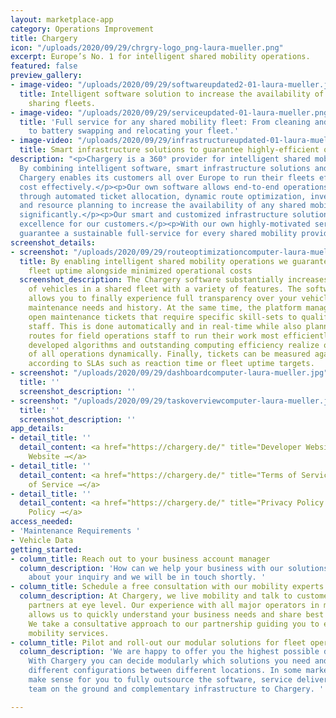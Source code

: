 ```yaml
---
layout: marketplace-app
category: Operations Improvement
title: Chargery
icon: "/uploads/2020/09/29/chrgry-logo_png-laura-mueller.png"
excerpt: Europe’s No. 1 for intelligent shared mobility operations.
featured: false
preview_gallery:
- image-video: "/uploads/2020/09/29/softwareupdated2-01-laura-mueller.jpg"
  title: Intelligent software solution to increase the availability of vehicles in
    sharing fleets.
- image-video: "/uploads/2020/09/29/serviceupdated-01-laura-mueller.png"
  title: 'Full service for any shared mobility fleet: From cleaning and recharging
    to battery swapping and relocating your fleet.'
- image-video: "/uploads/2020/09/29/infrastructureupdated-01-laura-mueller.png"
  title: Smart infrastructure solutions to guarantee highly-efficient operations.
description: "<p>Chargery is a 360° provider for intelligent shared mobility operations.
  By combining intelligent software, smart infrastructure solutions and services,
  Chargery enables its customers all over Europe to run their fleets efficiently and
  cost effectively.</p><p>Our own software allows end-to-end operations management
  through automated ticket allocation, dynamic route optimization, inventory management,
  and resource planning to increase the availability of any shared mobility fleet
  significantly.</p><p>Our smart and customized infrastructure solutions enable operational
  excellence for our customers.</p><p>With our own highly-motivated service team we
  guarantee a sustainable full-service for every shared mobility provider.</p>"
screenshot_details:
- screenshot: "/uploads/2020/09/29/routeoptimizationcomputer-laura-mueller.jpg"
  title: By enabling intelligent shared mobility operations we guarantee maximized
    fleet uptime alongside minimized operational costs
  screenshot_description: The Chargery software substantially increases the availability
    of vehicles in a shared fleet with a variety of features. The software solution
    allows you to finally experience full transparency over your vehicles and their
    maintenance needs and history. At the same time, the platform manages to allocate
    open maintenance tickets that require specific skill-sets to qualified field operations
    staff. This is done automatically and in real-time while also planning optimized
    routes for field operations staff to run their work most efficiently. The in-house
    developed algorithms and outstanding computing efficiency realize optimization
    of all operations dynamically. Finally, tickets can be measured against and prioritized
    according to SLAs such as reaction time or fleet uptime targets.
- screenshot: "/uploads/2020/09/29/dashboardcomputer-laura-mueller.jpg"
  title: ''
  screenshot_description: ''
- screenshot: "/uploads/2020/09/29/taskoverviewcomputer-laura-mueller.jpg"
  title: ''
  screenshot_description: ''
app_details:
- detail_title: ''
  detail_content: <a href="https://chargery.de/" title="Developer Website →">Developer
    Website →</a>
- detail_title: ''
  detail_content: <a href="https://chargery.de/" title="Terms of Service →">Terms
    of Service →</a>
- detail_title: ''
  detail_content: <a href="https://chargery.de/" title="Privacy Policy →">Privacy
    Policy →</a>
access_needed:
- 'Maintenance Requirements '
- Vehicle Data
getting_started:
- column_title: Reach out to your business account manager
  column_description: 'How can we help your business with our solutions? tell us everything
    about your inquiry and we will be in touch shortly. '
- column_title: Schedule a free consultation with our mobility experts
  column_description: At Chargery, we live mobility and talk to customers or potential
    partners at eye level. Our experience with all major operators in many countries
    allows us to quickly understand your business needs and share best practices.
    We take a consultative approach to our partnership guiding you to enable sustainable
    mobility services.
- column_title: Pilot and roll-out our modular solutions for fleet operations
  column_description: 'We are happy to offer you the highest possible degree of flexibility.
    With Chargery you can decide modularly which solutions you need and even choose
    different configurations between different locations. In some markets, it may
    make sense for you to fully outsource the software, service delivery by our own
    team on the ground and complementary infrastructure to Chargery. '

---
```

